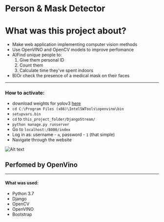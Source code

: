 
# Person & Mask Detector
# What was this project about?
* Make web application implementing computer vision methods
* Use OpenVINO and OpenCV models to improve perfomance
* A)Find unique people to:
    1. Give them personal ID 
    2. Count them
    3. Calculate time they've spent indoors
* B)Or check the presence of a medical mask on their faces
 ____
### How to activate:
- download weights for yolov3 [here](https://yadi.sk/d/vR00d0nHVo1qUA)
- `cd C:\Program Files (x86)\IntelSWTools\openvino\bin`
- `setupvars.bin`
- `cd` to `this_project_folder/DjangoStream/`
- `python manage.py runserver`
- Go to `localhost:/8000/index` 
- Log in as: username - `a`, password - `1` (that simple) 
- Navigate through the website 

![Alt text](https://github.com/kremlev404/MaskDetectionHackathon/blob/kremlev/1.gif "Result")
## Perfomed by OpenVino 
____
#### What was used:
- Python 3.7
- Django
- OpenCV
- OpenVINO
- Bootstrap

